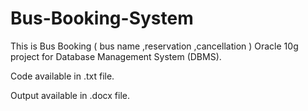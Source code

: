 # Bus-Booking-System

This is Bus Booking ( bus name ,reservation ,cancellation ) Oracle 10g project for Database Management System (DBMS). 

Code available in .txt file.

Output available in .docx file.
